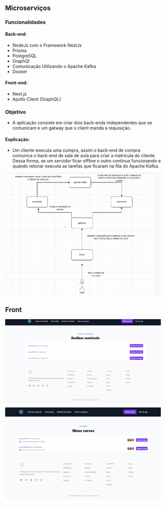 ## Microserviços
### Funcionalidades
#### Back-end:
* NodeJs com o Framework NestJs
* Prisma
* PostgreSQL
* GraphQl
* Comunicação Utilizando o Apache Kafka
* Docker

#### Front-end:
* Next.js
* Apollo Client (GraphQL)

### Objetivo
* A aplicação consiste em criar dois back-ends independentes que se comunicam e um gatway que o client manda a requisição.
#### Explicação:
* Um cliente executa uma compra, assim o back-end de compra comunica o back-end de sala de aula para criar a matrícula do cliente. Dessa forma, se um servidor ficar offline o outro continua funcionando e quando retonar executa as tarefas que ficaram na fila do Apache Kafka.
<img src="https://github.com/fellipe-s-brandao/microservicos/blob/master/img/Captura%20de%20tela%202022-07-20%20235800.png">

## Front
<img style="width: 800px" src="https://github.com/fellipe-s-brandao/microservicos/blob/master/img/Captura%20de%20tela%202022-07-21%20000439.png">
<img style="width: 800px" src="https://github.com/fellipe-s-brandao/microservicos/blob/master/img/Captura%20de%20tela%202022-07-21%20000551.png">
